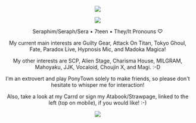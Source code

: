 <p align="center">
<img src="https://i.imgur.com/3iYKzvG.jpeg"/>
</p>
<p align="center">
<img src="https://i.imgur.com/0ebM4Gf.gif"/>
</p>
<p align="center">
Seraphim/Seraph/Sera • 7teen • They/It Pronouns ♡
</p>
<p align="center">
My current main interests are Guilty Gear, Attack On Titan, Tokyo Ghoul, Fate, Paradox Live, Hypnosis Mic, and Madoka Magica!
</p>
<p align="center">
My other interests are SCP, Alien Stage, Charisma House, MILGRAM, Mahoyaku, JJK, Vocaloid, Choujin X, and Magi. :-D
</p>
<p align="center">
I'm an extrovert and play PonyTown solely to make friends, so please don't hesitate to whisper me for interaction!
</p>
<p align="center">
Also, take a look at my Carrd or sign my Atabook/Strawpage, linked to the left (top on mobile), if you would like! :-)
</p>
<p align="center">
<img src="https://i.imgur.com/3iYKzvG.jpeg"/>
</p>
